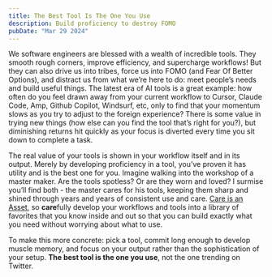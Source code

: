 ```yaml
---
title: The Best Tool Is The One You Use
description: Build proficiency to destroy FOMO
pubDate: "Mar 29 2024"
---
```


We software engineers are blessed with a wealth of incredible tools.
They smooth rough corners, improve efficiency, and supercharge workflows!
But they can also drive us into tribes, force us into FOMO (and Fear Of Better Options), and distract us from what we’re here to do: meet people’s needs and build useful things.
The latest era of AI tools is a great example: how often do you feel drawn away from your current workflow to Cursor, Claude Code, Amp, Github Copilot, Windsurf, etc, only to find that your momentum slows as you try to adjust to the foreign experience?
There is some value in trying new things (how else can you find the tool that’s right for you?), but diminishing returns hit quickly as your focus is diverted every time you sit down to complete a task.

The real value of your tools is shown in your workflow itself and in its output.
Merely by developing proficiency in a tool, you’ve proven it has utility and is the best one for you.
Imagine walking into the workshop of a master maker.
Are the tools spotless?
Or are they worn and loved?
I surmise you’ll find both - the master cares for his tools, keeping them sharp and shined through years and years of consistent use and care.
[Care is an Asset](/blog/software-principles), so **care**fully develop your workflows and tools into a library of favorites that you know inside and out so that you can build exactly what you need without worrying about what to use.

To make this more concrete: pick a tool, commit long enough to develop muscle memory, and focus on your output rather than the sophistication of your setup.
**The best tool is the one you use**, not the one trending on Twitter.

